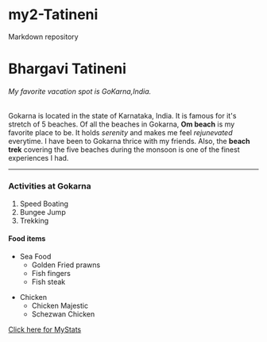 # my2-Tatineni
Markdown repository

# Bhargavi Tatineni

###### My favorite vacation spot is GoKarna,India.

Gokarna is located in the state of Karnataka, India. It is famous for it's stretch of 5 beaches.
Of all the beaches in Gokarna, **Om beach** is my favorite place to be. It holds *serenity* and makes me feel _rejunevated_ everytime. I have been to Gokarna thrice with my friends. Also, the __beach trek__ covering the five beaches during the monsoon is one of the finest experiences I had.

----

### Activities at Gokarna
1. Speed Boating
2. Bungee Jump
3. Trekking

#### Food items
* Sea Food
    - Golden Fried prawns
    - Fish fingers
    - Fish steak
- Chicken
    + Chicken Majestic
    + Schezwan Chicken


[Click here for MyStats](MyStats.md)




